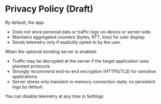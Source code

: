 # Privacy Policy (Draft)

By default, the app:
- Does not store personal data or traffic logs on-device or server-side.
- Maintains aggregated counters (bytes, RTT, loss) for user display.
- Sends telemetry only if explicitly opted-in by the user.

When the optional bonding server is enabled:
- Traffic may be decrypted at the server if the target application uses plaintext protocols.
- Strongly recommend end-to-end encryption (HTTPS/TLS) for sensitive applications.
- Server stores only transient in-memory connection state; no persistent logs by default.

You can disable telemetry at any time in Settings.
